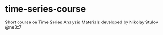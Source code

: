 # time-series-course
Short course on Time Series Analysis
Materials developed by Nikolay Stulov @ne3x7
